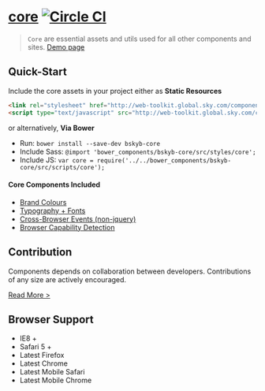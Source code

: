 [core](http://skyglobal.github.io/core/)  [![Circle CI](https://circleci.com/gh/skyglobal/core/tree/master.svg?style=svg)](https://circleci.com/gh/skyglobal/core/tree/master)
========================

> `Core` are essential assets and utils used for all other components and sites. [Demo page](http://skyglobal.github.io/core/)


## Quick-Start

Include the core assets in your project either as **Static Resources**

```html
<link rel="stylesheet" href="http://web-toolkit.global.sky.com/components/core/0.0.1/styles/core.css" />
<script type="text/javascript" src="http://web-toolkit.global.sky.com/components/core/0.0.1/scripts/core.min.js"></script>
```

or alternatively, **Via Bower**

 * Run: `bower install --save-dev bskyb-core`
 * Include Sass: `@import 'bower_components/bskyb-core/src/styles/core';`
 * Include JS: `var core = require('../../bower_components/bskyb-core/src/scripts/core');`

#### Core Components Included
 * [Brand Colours](demo/_includes/1-colours)
 * [Typography + Fonts](demo/_includes/2-typography/index.html)
 * [Cross-Browser Events (non-jquery)](demo/_includes/3-event/)
 * [Browser Capability Detection](demo/_includes/4-detect/)

## Contribution

Components depends on collaboration between developers. Contributions of any size are actively encouraged.

[Read More >](CONTRIBUTING.md)

## Browser Support

 * IE8 +
 * Safari 5 +
 * Latest Firefox
 * Latest Chrome
 * Latest Mobile Safari
 * Latest Mobile Chrome
